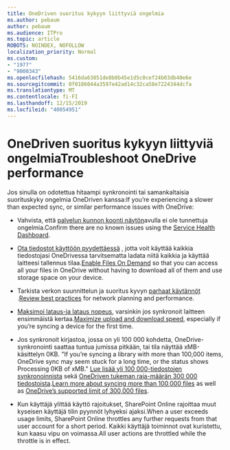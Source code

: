 ```yaml
---
title: OneDriven suoritus kykyyn liittyviä ongelmia
ms.author: pebaum
author: pebaum
ms.audience: ITPro
ms.topic: article
ROBOTS: NOINDEX, NOFOLLOW
localization_priority: Normal
ms.custom:
- "1977"
- "9000343"
ms.openlocfilehash: 5416da63851de8b0b45e1d5c0cef24b03db40e6e
ms.sourcegitcommit: 0f0186044a3597e42ad14c32ca58e7224344dcfa
ms.translationtype: MT
ms.contentlocale: fi-FI
ms.lasthandoff: 12/15/2019
ms.locfileid: "40054951"
---
```

# <a name="troubleshoot-onedrive-performance"></a><span data-ttu-id="09444-102">OneDriven suoritus kykyyn liittyviä ongelmia</span><span class="sxs-lookup"><span data-stu-id="09444-102">Troubleshoot OneDrive performance</span></span>

<span data-ttu-id="09444-103">Jos sinulla on odotettua hitaampi synkronointi tai samankaltaisia suorituskyky ongelmia OneDriven kanssa:</span><span class="sxs-lookup"><span data-stu-id="09444-103">If you’re experiencing a slower than expected sync, or similar performance issues with OneDrive:</span></span>

- <span data-ttu-id="09444-104">Vahvista, että [palvelun kunnon koonti näytön](https://portal.office.com/adminportal/home?ref=/servicehealth)avulla ei ole tunnettuja ongelmia.</span><span class="sxs-lookup"><span data-stu-id="09444-104">Confirm there are no known issues using the [Service Health Dashboard](https://portal.office.com/adminportal/home?ref=/servicehealth).</span></span>

- <span data-ttu-id="09444-105">[Ota tiedostot käyttöön pyydettäessä](https://support.office.com/article/save-disk-space-with-onedrive-files-on-demand-for-windows-10-0e6860d3-d9f3-4971-b321-7092438fb38e?ui=en-US&rs=en-US&ad=US) , jotta voit käyttää kaikkia tiedostojasi OneDrivessa tarvitsematta ladata niitä kaikkia ja käyttää laitteesi tallennus tilaa.</span><span class="sxs-lookup"><span data-stu-id="09444-105">[Enable Files On Demand](https://support.office.com/article/save-disk-space-with-onedrive-files-on-demand-for-windows-10-0e6860d3-d9f3-4971-b321-7092438fb38e?ui=en-US&rs=en-US&ad=US) so that you can access all your files in OneDrive without having to download all of them and use storage space on your device.</span></span>

- <span data-ttu-id="09444-106">Tarkista verkon suunnittelun ja suoritus kyvyn [parhaat käytännöt](https://docs.microsoft.com/office365/enterprise/network-planning-and-performance) .</span><span class="sxs-lookup"><span data-stu-id="09444-106">[Review best practices](https://docs.microsoft.com/office365/enterprise/network-planning-and-performance) for network planning and performance.</span></span>

- <span data-ttu-id="09444-107">[Maksimoi lataus-ja lataus nopeus](https://support.office.com/article/maximize-upload-and-download-speed-8eeadfb8-501f-406d-997b-98ab6ff67f43), varsinkin jos synkronoit laitteen ensimmäistä kertaa.</span><span class="sxs-lookup"><span data-stu-id="09444-107">[Maximize upload and download speed](https://support.office.com/article/maximize-upload-and-download-speed-8eeadfb8-501f-406d-997b-98ab6ff67f43), especially if you’re syncing a device for the first time.</span></span>

- <span data-ttu-id="09444-108">Jos synkronoit kirjastoa, jossa on yli 100 000 kohdetta, OneDrive-synkronointi saattaa tuntua jumissa pitkään, tai tila näyttää xMB-käsittelyn 0KB. "</span><span class="sxs-lookup"><span data-stu-id="09444-108">If you’re syncing a library with more than 100,000 items, OneDrive sync may seem stuck for a long time, or the status shows Processing 0KB of xMB."</span></span> <span data-ttu-id="09444-109">[Lue lisää yli 100 000-tiedostojen synkronoinnista](https://support.office.com/article/invalid-file-names-and-file-types-in-onedrive-onedrive-for-business-and-sharepoint-64883a5d-228e-48f5-b3d2-eb39e07630fa) sekä [OneDriven tukeman raja-määrän 300 000 tiedostoista](https://support.office.com/article/invalid-file-names-and-file-types-in-onedrive-onedrive-for-business-and-sharepoint-64883a5d-228e-48f5-b3d2-eb39e07630fa).</span><span class="sxs-lookup"><span data-stu-id="09444-109">[Learn more about syncing more than 100,000 files](https://support.office.com/article/invalid-file-names-and-file-types-in-onedrive-onedrive-for-business-and-sharepoint-64883a5d-228e-48f5-b3d2-eb39e07630fa) as well as [OneDrive’s supported limit of 300,000 files](https://support.office.com/article/invalid-file-names-and-file-types-in-onedrive-onedrive-for-business-and-sharepoint-64883a5d-228e-48f5-b3d2-eb39e07630fa).</span></span>

- <span data-ttu-id="09444-110">Kun käyttäjä ylittää käyttö rajoitukset, SharePoint Online rajoittaa muut kyseisen käyttäjä tilin pyynnöt lyhyeksi ajaksi.</span><span class="sxs-lookup"><span data-stu-id="09444-110">When a user exceeds usage limits, SharePoint Online throttles any further requests from that user account for a short period.</span></span> <span data-ttu-id="09444-111">Kaikki käyttäjä toiminnot ovat kuristettu, kun kaasu vipu on voimassa.</span><span class="sxs-lookup"><span data-stu-id="09444-111">All user actions are throttled while the throttle is in effect.</span></span>
